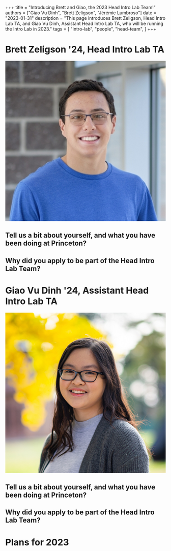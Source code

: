 +++
title = "Introducing Brett and Giao, the 2023 Head Intro Lab Team!"
authors = ["Giao Vu Dinh", "Brett Zeligson", "Jérémie Lumbroso"]
date = "2023-01-31"
description = "This page introduces Brett Zeligson, Head Intro Lab TA, and Giao Vu Dinh, Assistant Head Intro Lab TA, who will be running the Intro Lab in 2023."
tags = [
    "intro-lab",
    "people",
    "head-team",
]
+++

# Brett Zeligson '24, Head Intro Lab TA

![Brett Zeligson](/images/people/zeligson.png)

## Tell us a bit about yourself, and what you have been doing at Princeton?

## Why did you apply to be part of the Head Intro Lab Team?

# Giao Vu Dinh '24, Assistant Head Intro Lab TA

![Giao Vu Dinh](/images/people/tgdinh.png)

## Tell us a bit about yourself, and what you have been doing at Princeton?

## Why did you apply to be part of the Head Intro Lab Team?

# Plans for 2023
